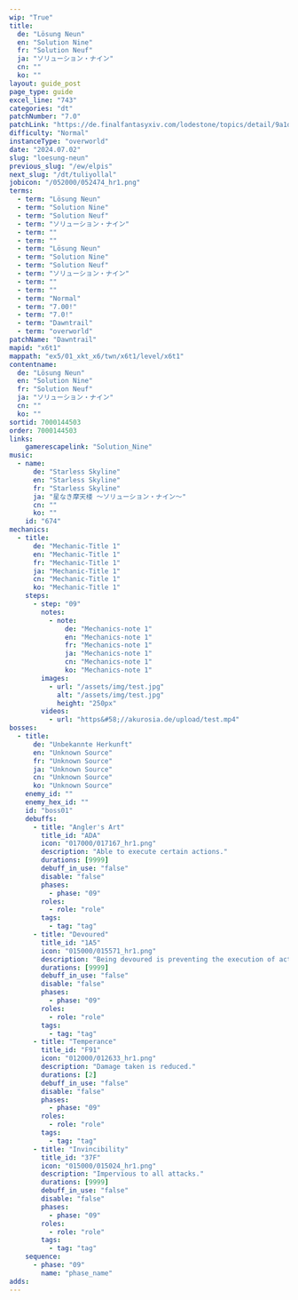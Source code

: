```yaml
---
wip: "True"
title:
  de: "Lösung Neun"
  en: "Solution Nine"
  fr: "Solution Neuf"
  ja: "ソリューション・ナイン"
  cn: ""
  ko: ""
layout: guide_post
page_type: guide
excel_line: "743"
categories: "dt"
patchNumber: "7.0"
patchLink: "https://de.finalfantasyxiv.com/lodestone/topics/detail/9a1d2364c6f0fed72a164f3252a59073f7d0c4fc"
difficulty: "Normal"
instanceType: "overworld"
date: "2024.07.02"
slug: "loesung-neun"
previous_slug: "/ew/elpis"
next_slug: "/dt/tuliyollal"
jobicon: "/052000/052474_hr1.png"
terms:
  - term: "Lösung Neun"
  - term: "Solution Nine"
  - term: "Solution Neuf"
  - term: "ソリューション・ナイン"
  - term: ""
  - term: ""
  - term: "Lösung Neun"
  - term: "Solution Nine"
  - term: "Solution Neuf"
  - term: "ソリューション・ナイン"
  - term: ""
  - term: ""
  - term: "Normal"
  - term: "7.00!"
  - term: "7.0!"
  - term: "Dawntrail"
  - term: "overworld"
patchName: "Dawntrail"
mapid: "x6t1"
mappath: "ex5/01_xkt_x6/twn/x6t1/level/x6t1"
contentname:
  de: "Lösung Neun"
  en: "Solution Nine"
  fr: "Solution Neuf"
  ja: "ソリューション・ナイン"
  cn: ""
  ko: ""
sortid: 7000144503
order: 7000144503
links:
    gamerescapelink: "Solution_Nine"
music:
  - name:
      de: "Starless Skyline"
      en: "Starless Skyline"
      fr: "Starless Skyline"
      ja: "星なき摩天楼 ～ソリューション・ナイン～"
      cn: ""
      ko: ""
    id: "674"
mechanics:
  - title:
      de: "Mechanic-Title 1"
      en: "Mechanic-Title 1"
      fr: "Mechanic-Title 1"
      ja: "Mechanic-Title 1"
      cn: "Mechanic-Title 1"
      ko: "Mechanic-Title 1"
    steps:
      - step: "09"
        notes:
          - note:
              de: "Mechanics-note 1"
              en: "Mechanics-note 1"
              fr: "Mechanics-note 1"
              ja: "Mechanics-note 1"
              cn: "Mechanics-note 1"
              ko: "Mechanics-note 1"
        images:
          - url: "/assets/img/test.jpg"
            alt: "/assets/img/test.jpg"
            height: "250px"
        videos:
          - url: "https&#58;//akurosia.de/upload/test.mp4"
bosses:
  - title:
      de: "Unbekannte Herkunft"
      en: "Unknown Source"
      fr: "Unknown Source"
      ja: "Unknown Source"
      cn: "Unknown Source"
      ko: "Unknown Source"
    enemy_id: ""
    enemy_hex_id: ""
    id: "boss01"
    debuffs:
      - title: "Angler's Art"
        title_id: "ADA"
        icon: "017000/017167_hr1.png"
        description: "Able to execute certain actions."
        durations: [9999]
        debuff_in_use: "false"
        disable: "false"
        phases:
          - phase: "09"
        roles:
          - role: "role"
        tags:
          - tag: "tag"
      - title: "Devoured"
        title_id: "1A5"
        icon: "015000/015571_hr1.png"
        description: "Being devoured is preventing the execution of actions and causing damage over time. "
        durations: [9999]
        debuff_in_use: "false"
        disable: "false"
        phases:
          - phase: "09"
        roles:
          - role: "role"
        tags:
          - tag: "tag"
      - title: "Temperance"
        title_id: "F91"
        icon: "012000/012633_hr1.png"
        description: "Damage taken is reduced."
        durations: [2]
        debuff_in_use: "false"
        disable: "false"
        phases:
          - phase: "09"
        roles:
          - role: "role"
        tags:
          - tag: "tag"
      - title: "Invincibility"
        title_id: "37F"
        icon: "015000/015024_hr1.png"
        description: "Impervious to all attacks."
        durations: [9999]
        debuff_in_use: "false"
        disable: "false"
        phases:
          - phase: "09"
        roles:
          - role: "role"
        tags:
          - tag: "tag"
    sequence:
      - phase: "09"
        name: "phase_name"
adds:
---
```

